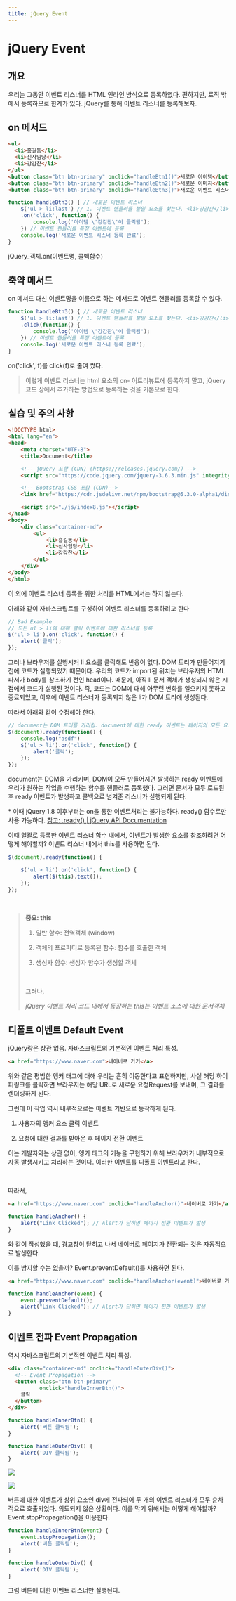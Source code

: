 ```yaml
---
title: jQuery Event
---
```


# jQuery Event

## 개요

우리는 그동안 이벤트 리스너를 HTML 인라인 방식으로 등록하였다. 편하지만, 로직 밖에서 등록하므로 한계가 있다. jQuery를 통해 이벤트 리스너를 등록해보자.

## on 메서드

```html
<ul>
  <li>홍길동</li>
  <li>신사임당</li>
  <li>강감찬</li>
</ul>
<button class="btn btn-primary" onclick="handleBtn1()">새로운 아이템</button>
<button class="btn btn-primary" onclick="handleBtn2()">새로운 이미지</button>
<button class="btn btn-primary" onclick="handleBtn3()">새로운 이벤트 리스너</button>
```

```js
function handleBtn3() { // 새로운 이벤트 리스너
    $('ul > li:last') // 1. 이벤트 핸들러를 붙일 요소를 찾는다. <li>강감찬</li>
    .on('click', function() {
        console.log('아이템 \'강감찬\'이 클릭됨');
    }) // 이벤트 핸들러를 특정 이벤트에 등록
    console.log('새로운 이벤트 리스너 등록 완료');
}
```

jQuery_객체.on(이벤트명, 콜백함수)

## 축약 메서드

on 메서드 대신 이벤트명을 이름으로 하는 메서드로 이벤트 핸들러를 등록할 수 있다.

```js
function handleBtn3() { // 새로운 이벤트 리스너
    $('ul > li:last') // 1. 이벤트 핸들러를 붙일 요소를 찾는다. <li>강감찬</li>
    .click(function() {
        console.log('아이템 \'강감찬\'이 클릭됨');
    }) // 이벤트 핸들러를 특정 이벤트에 등록
    console.log('새로운 이벤트 리스너 등록 완료');
}
```

on('click', f)를 click(f)로 줄여 썼다.

> 이렇게 이벤트 리스너는 html 요소의 on- 어트리뷰트에 등록하지 말고, jQuery 코드 상에서 추가하는 방법으로 등록하는 것을 기본으로 한다.

## 실습 및 주의 사항

```html
<!DOCTYPE html>
<html lang="en">
<head>
    <meta charset="UTF-8">
    <title>Document</title>

    <!-- jQuery 포함 (CDN) (https://releases.jquery.com/) -->
    <script src="https://code.jquery.com/jquery-3.6.3.min.js" integrity="sha256-pvPw+upLPUjgMXY0G+8O0xUf+/Im1MZjXxxgOcBQBXU=" crossorigin="anonymous"></script>

    <!-- Bootstrap CSS 포함 (CDN)-->
    <link href="https://cdn.jsdelivr.net/npm/bootstrap@5.3.0-alpha1/dist/css/bootstrap.min.css" rel="stylesheet" integrity="sha384-GLhlTQ8iRABdZLl6O3oVMWSktQOp6b7In1Zl3/Jr59b6EGGoI1aFkw7cmDA6j6gD" crossorigin="anonymous">

    <script src="./js/index8.js"></script>
</head>
<body>
    <div class="container-md">
        <ul>
            <li>홍길동</li>
            <li>신사임당</li>
            <li>강감찬</li>
        </ul>
    </div>
</body>
</html>
```

이 외에 이벤트 리스너 등록을 위한 처리를 HTML에서는 하지 않는다.

아래와 같이 자바스크립트를 구성하여 이벤트 리스너를 등록하려고 한다

```js
// Bad Example
// 모든 ul > li에 대해 클릭 이벤트에 대한 리스너를 등록
$('ul > li').on('click', function() {
    alert('클릭');
});
```

그러나 브라우저를 실행시켜 li 요소를 클릭해도 반응이 없다. DOM 트리가 만들어지기 전에 코드가 실행되었기 때문이다. 우리의 코드가 import된 위치는 브라우저의 HTML 파서가 body를 참조하기 전인 head이다. 때문에, 아직 li 문서 객체가 생성되지 않은 시점에서 코드가 실행된 것이다. 즉, 코드는 DOM에 대해 아무런 변화를 일으키지 못하고 종료되었고, 이후에 이벤트 리스너가 등록되지 않은 li가 DOM 트리에 생성된다.

따라서 아래와 같이 수정해야 한다.

```js
// document는 DOM 트리를 가리킴. document에 대한 ready 이벤트는 페이지의 모든 요소가 준비된 시점에 발생함.
$(document).ready(function() {
    console.log("asdf")
    $('ul > li').on('click', function() {
        alert('클릭');
    });
});
```

document는 DOM을 가리키며, DOM이 모두 만들어지면 발생하는 ready 이벤트에 우리가 원하는 작업을 수행하는 함수를 핸들러로 등록했다.
그러면 문서가 모두 로드된 후 ready 이벤트가 발생하고 콜백으로 넘겨준 리스너가 실행되게 된다.

\* 이때 jQuery 1.8 이후부터는 on을 통한 이벤트처리는 불가능하다. ready() 함수로만 사용 가능하다. [참고: .ready() | jQuery API Documentation](https://api.jquery.com/ready/)

이때 일괄로 등록한 이벤트 리스너 함수 내에서, 이벤트가 발생한 요소를 참조하려면 어떻게 해야할까? 이벤트 리스너 내에서 this를 사용하면 된다.

```js
$(document).ready(function() {

    $('ul > li').on('click', function() {
        alert($(this).text());
    });
});
```

&nbsp;

> **중요: this**
> 
> 1. 일반 함수: 전역객체 (window)
> 
> 2. 객체의 프로퍼티로 등록된 함수: 함수를 호출한 객체
> 
> 3. 생성자 함수: 생성자 함수가 생성할 객체
>    
>    &nbsp;
> 
> 그러나,
> 
> *jQuery 이벤트 처리 코드 내에서 등장하는 this는 이벤트 소스에 대한 문서객체*

## 디폴트 이벤트 Default Event

jQuery랑은 상관 없음. 자바스크립트의 기본적인 이벤트 처리 특성.

```html
<a href="https://www.naver.com">네이버로 가기</a>
```

위와 같은 평범한 앵커 태그에 대해 우리는 흔히 이동한다고 표현하지만, 사실 해당 하이퍼링크를 클릭하면 브라우저는 해당 URL로 새로운 요청Request를 보내며, 그 결과를 렌더링하게 된다.

그런데 이 작업 역시 내부적으로는 이벤트 기반으로 동작하게 된다.

1. 사용자의 앵커 요소 클릭 이벤트

2. 요청에 대한 결과를 받아온 후 페이지 전환 이벤트

이는 개발자와는 상관 없이, 앵커 태그의 기능을 구현하기 위해 브라우저가 내부적으로 자동 발생시키고 처리하는 것이다. 이러한 이벤트를 디폴트 이벤트라고 한다.

&nbsp;

따라서,

```html
<a href="https://www.naver.com" onclick="handleAnchor()">네이버로 가기</a>
```

```js
function handleAnchor() {
    alert("Link Clicked"); // Alert가 닫히면 페이지 전환 이벤트가 발생
}
```

와 같이 작성했을 떄,  경고창이 닫히고 나서 네이버로 페이지가 전환되는 것은 자동적으로 발생한다.

이를 방지할 수는 없을까? Event.preventDefault()를 사용하면 된다.

```html
<a href="https://www.naver.com" onclick="handleAnchor(event)">네이버로 가기</a>
```

```js
function handleAnchor(event) {
    event.preventDefault();
    alert("Link Clicked"); // Alert가 닫히면 페이지 전환 이벤트가 발생
}
```

## 이벤트 전파 Event Propagation

역시 자바스크립트의 기본적인 이벤트 처리 특성.

```html
<div class="container-md" onclick="handleOuterDiv()">
  <!-- Event Propagation -->
  <button class="btn btn-primary"
          onclick="handleInnerBtn()">
    클릭
  </button>
</div>
```

```js
function handleInnerBtn() {
    alert('버튼 클릭됨');
}

function handleOuterDiv() {
    alert('DIV 클릭됨');
}
```

![](Assets/2023-01-19-17-14-14-image.png)

![](Assets/2023-01-19-17-14-41-image.png)

버튼에 대한 이벤트가 상위 요소인 div에 전파되어 두 개의 이벤트 리스너가 모두 순차적으로 호출되었다. 의도되지 않은 상황이다. 이를 막기 위해서는 어떻게 해야할까? Event.stopPropagation()을 이용한다.



```js
function handleInnerBtn(event) {
    event.stopPropagation();
    alert('버튼 클릭됨');
}

function handleOuterDiv() {
    alert('DIV 클릭됨');
}
```



그럼 버튼에 대한 이벤트 리스너만 실행된다.